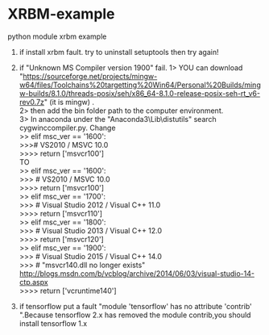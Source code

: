 # XRBM-example
python module xrbm example


1. if install xrbm fault. try to uninstall setuptools then try again!
2. if "Unknown MS Compiler version 1900" fail. 
  1> YOU can download "https://sourceforge.net/projects/mingw-w64/files/Toolchains%20targetting%20Win64/Personal%20Builds/mingw-builds/8.1.0/threads-posix/seh/x86_64-8.1.0-release-posix-seh-rt_v6-rev0.7z" (it is mingw) .  
  2> then add the bin folder path to the computer environment.  
  3> In anaconda under the "Anaconda3\Lib\distutils" search cygwinccompiler.py. Change   
       >> elif msc_ver == '1600':  
       >>># VS2010 / MSVC 10.0  
        >>>> return ['msvcr100']  
    TO  
       >> elif msc_ver == '1600':  
           >>> # VS2010 / MSVC 10.0  
           >>>> return ['msvcr100']  
       >> elif msc_ver == '1700':  
         >>>   # Visual Studio 2012 / Visual C++ 11.0  
          >>>>  return ['msvcr110']  
       >> elif msc_ver == '1800':  
           >>> # Visual Studio 2013 / Visual C++ 12.0  
          >>>>  return ['msvcr120']  
       >> elif msc_ver == '1900':  
          >>>  # Visual Studio 2015 / Visual C++ 14.0  
           >>> # "msvcr140.dll no longer exists" http://blogs.msdn.com/b/vcblog/archive/2014/06/03/visual-studio-14-ctp.aspx  
          >>>>  return ['vcruntime140']  
            
    
    
3. if tensorflow put a fault "module 'tensorflow' has no attribute 'contrib' ".Because tensorflow 2.x has removed the module contrib,you should install tensorflow 1.x
          
